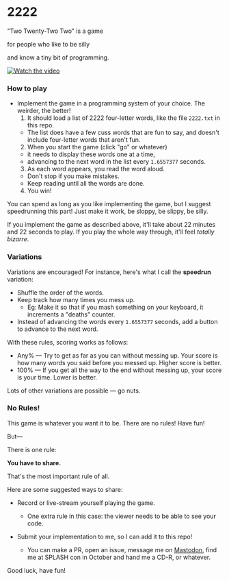 # 2222

"Two Twenty-Two Two" is a game

for people who like to be silly

and know a tiny bit of programming.

[![Watch the video](https://img.youtube.com/vi/ZstE5y6nKSU/sddefault.jpg)](https://www.youtube.com/ZstE5y6nKSU)


### How to play

* Implement the game in a programming system of your choice. The weirder, the better!
  1. It should load a list of 2222 four-letter words, like the file `2222.txt` in this repo.
    * The list does have a few cuss words that are fun to say, and doesn't include four-letter words that aren't fun.
  2. When you start the game (click "go" or whatever)
    * it needs to display these words one at a time,
    * advancing to the next word in the list every `1.6557377` seconds.
  3. As each word appears, you read the word aloud.
    * Don't stop if you make mistakes.
    * Keep reading until all the words are done.
  4. You win!

You can spend as long as you like implementing the game, but I suggest speedrunning this part! Just make it work, be sloppy, be slippy, be silly.

If you implement the game as described above, it'll take about 22 minutes and 22 seconds to play. If you play the whole way through, it'll feel _totally bizarre_.

### Variations

Variations are encouraged! For instance, here's what I call the **speedrun** variation:

* Shuffle the order of the words.
* Keep track how many times you mess up.
  * Eg: Make it so that if you mash something on your keyboard, it increments a "deaths" counter.
* Instead of advancing the words every `1.6557377` seconds, add a button to advance to the next word.

With these rules, scoring works as follows:

* Any% — Try to get as far as you can without messing up. Your score is how many words you said before you messed up. Higher score is better.
* 100% — If you get all the way to the end without messing up, your score is your time. Lower is better.

Lots of other variations are possible — go nuts.

### No Rules!

This game is whatever you want it to be. There are no rules! Have fun!

But—

There is one rule:

**You have to share.**

That's the most important rule of all.

Here are some suggested ways to share:

* Record or live-stream yourself playing the game.
  * One extra rule in this case: the viewer needs to be able to see your code.

* Submit your implementation to me, so I can add it to this repo!
  * You can make a PR, open an issue, message me on [Mastodon](https://mastodon.social/@spiralganglion), find me at SPLASH con in October and hand me a CD-R, or whatever.

Good luck, have fun!
